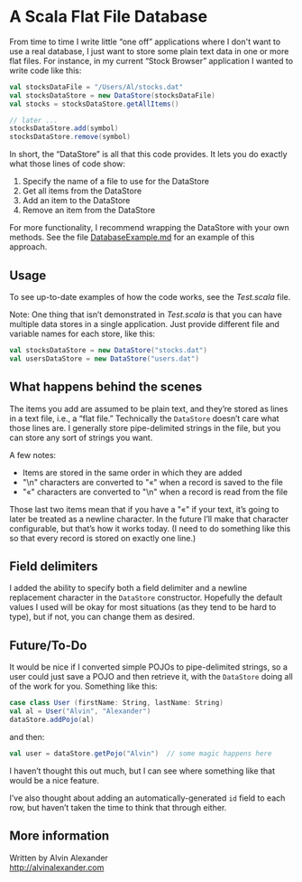 A Scala Flat File Database
==========================

From time to time I write little “one off” applications where I don't want to use a real database, 
I just want to store some plain text data in one or more flat files. For instance, in my current 
“Stock Browser” application I wanted to write code like this:

```scala
val stocksDataFile = "/Users/Al/stocks.dat"
val stocksDataStore = new DataStore(stocksDataFile)
val stocks = stocksDataStore.getAllItems()

// later ...
stocksDataStore.add(symbol)
stocksDataStore.remove(symbol)
```

In short, the “DataStore” is all that this code provides. It lets you do exactly what those
lines of code show:

1. Specify the name of a file to use for the DataStore
1. Get all items from the DataStore
1. Add an item to the DataStore
1. Remove an item from the DataStore

For more functionality, I recommend wrapping the DataStore with your own methods. See the file
[DatabaseExample.md](DatabaseExample.md) for an example of this approach.


Usage
-----

To see up-to-date examples of how the code works, see the *Test.scala* file.

Note: One thing that isn’t demonstrated in *Test.scala* is that you can have multiple
data stores in a single application. Just provide different file and variable names 
for each store, like this:

```scala
val stocksDataStore = new DataStore("stocks.dat")
val usersDataStore = new DataStore("users.dat")
```


What happens behind the scenes
------------------------------

The items you add are assumed to be plain text, and they’re stored as lines in a text file, i.e., a “flat file.” 
Technically the `DataStore` doesn’t care what those lines are. I generally store pipe-delimited strings in the file, but you
can store any sort of strings you want.

A few notes:

- Items are stored in the same order in which they are added
- "\n" characters are converted to "«" when a record is saved to the file
- "«" characters are converted to "\n" when a record is read from the file

Those last two items mean that if you have a "«" if your text, it’s going to later be treated as a newline
character. In the future I’ll make that character configurable, but that’s how it works today. (I need to do
something like this so that every record is stored on exactly one line.)


Field delimiters
----------------

I added the ability to specify both a field delimiter and a newline replacement character
in the `DataStore` constructor. Hopefully the default values I used will be okay for most
situations (as they tend to be hard to type), but if not, you can change them as desired.


Future/To-Do
------------

It would be nice if I converted simple POJOs to pipe-delimited strings,
so a user could just save a POJO and then retrieve it, with the `DataStore`
doing all of the work for you. Something like this:

```scala
case class User (firstName: String, lastName: String)
val al = User("Alvin", "Alexander")
dataStore.addPojo(al)
```

and then:

```scala
val user = dataStore.getPojo("Alvin")  // some magic happens here
```

I haven’t thought this out much, but I can see where something like
that would be a nice feature.

I’ve also thought about adding an automatically-generated `id` field to each row,
but haven’t taken the time to think that through either.


More information
----------------

Written by Alvin Alexander    
http://alvinalexander.com





